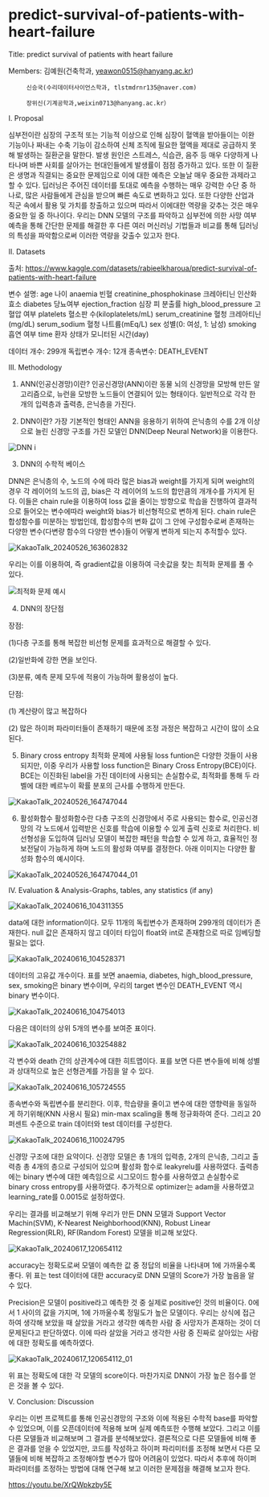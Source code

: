 # predict-survival-of-patients-with-heart-failure
Title: predict survival of patients with heart failure

Members: 김예원(건축학과, yeawon0515@hanyang.ac.kr)

         신승국(수리데이터사이언스학과, tlstmdrnr135@naver.com)
         
         장위신(기계공학과,weixin0713@hanyang.ac.kr）
         
I. Proposal 

심부전이란 심장의 구조적 또는 기능적 이상으로 인해 심장이 혈액을 받아들이는 이완 기능이나 짜내는 수축 기능이 감소하여 신체 조직에 필요한 혈액을 제대로 공급하지 못해 발생하는 질환군을 말한다. 발생 원인은 스트레스, 식습관, 음주 등 매우 다양하게 나타나며 바쁜 사회를 살아가는 현대인들에게 발생률이 점점 증가하고 있다. 또한 이 질환은 생명과 직결되는 중요한 문제임으로 이에 대한 예측은 오늘날 매우 중요한 과제라고 할 수 있다. 
딥러닝은 주어진 데이터를 토대로 예측을 수행하는 매우 강력한 수단 중 하나로, 많은 사람들에게 관심을 받으며 빠른 속도로 변화하고 있다. 또한 다양한 산업과 직군 속에서 활용 및 가치를 창출하고 있으며 따라서 이에대한 역량을 갖추는 것은 매우 중요한 일 중 하나이다. 우리는 DNN 모델의 구조를 파악하고 심부전에 의한 사망 여부 예측을 통해 간단한 문제를 해결한 후 다른 여러 머신러닝 기법들과 비교를 통해 딥러닝의 특성을 파악함으로써 이러한 역량을 갖출수 있고자 한다.



II. Datasets

출처: https://www.kaggle.com/datasets/rabieelkharoua/predict-survival-of-patients-with-heart-failure

변수 설명:
    age 나이
    anaemia 빈혈
    creatinine_phosphokinase 크레아티닌 인산화효소
    diabetes 당뇨여부
    ejection_fraction 심장 피 분출률
    high_blood_pressure 고혈압 여부
    platelets 혈소판 수(kiloplatelets/mL)
    serum_creatinine 혈청 크레아티닌(mg/dL)
    serum_sodium 혈청 나트륨(mEq/L)
    sex 성별(0: 여성, 1: 남성)
    smoking 흡연 여부
    time 환자 상태가 모니터된 시간(day)

데이터 개수: 299개
독립변수 개수: 12개
종속변수: DEATH_EVENT



III. Methodology

1. ANN(인공신경망)이란?
인공신경망(ANN)이란 동물 뇌의 신경망을 모방해 만든 알고리즘으로, 뉴런을 모방한 노드들이 연결되어 있는 형태이다. 일반적으로 각각 한 개의 입력층과 출력층, 은닉층을 가진다.


2. DNN이란?
가장 기본적인 형태인 ANN을 응용하기 위하여 은닉층의 수를 2개 이상으로 늘린 신경망 구조를 가진 모델인 DNN(Deep Neural Network)을 이용한다.

![DNN i](https://github.com/kimyeawon/predict-survival-of-patients-with-heart-failure/assets/168324887/74c5fffd-904b-4780-9dc7-c88548cfb778)


3. DNN의 수학적 베이스

DNN은 은닉층의 수, 노드의 수에 따라 많은 bias과 weight를 가지게 되며 weight의 경우 각 레이어의 노드의 곱, bias은 각 레이어의 노드의 합만큼의 개개수를 가지게 된다. 이들은 chain rule을 이용하여 loss 값을 줄이는 방향으로 학습을 진행하여 결과적으로 들어오는 변수에따라 weight와 bias가 비선형적으로 변하게 된다.
chain rule은 합성함수를 미분하는 방법인데, 합성함수의 변화 값이 그 안에 구성함수로써 존재하는 다양한 변수(다변량 함수의 다양한 변수)들이 어떻게 변하게 되는지 추적할수 있다.

![KakaoTalk_20240526_163602832](https://github.com/kimyeawon/predict-survival-of-patients-with-heart-failure/assets/168324887/d29193dc-a26e-4a2b-b477-891173c8fc93)

우리는 이를 이용하여, 즉 gradient값을 이용하여 극솟값을 찾는 최적화 문제를 풀 수 있다.

![최적화 문제 예시](https://github.com/kimyeawon/predict-survival-of-patients-with-heart-failure/assets/168324887/88fb2d3a-a69c-4c3d-b860-188f1c866aab)



4. DNN의 장단점

장점:

(1)다층 구조를 통해 복잡한 비선형 문제를 효과적으로 해결할 수 있다.

(2)일반화에 강한 면을 보인다.

(3)분류, 예측 문제 모두에 적용이 가능하며 활용성이 높다.

단점:

(1) 계산량이 많고 복잡하다

(2) 많은 하이퍼 파라미터들이 존재하기 때문에 조정 과정은 복잡하고 시간이 많이 소요된다.



5. Binary cross entropy
최적화 문제에 사용될 loss funtion은 다양한 것들이 사용되지만, 이중 우리가 사용할 loss function은 Binary Cross Entropy(BCE)이다. BCE는 이진화된 label을 가진 데이터에 사용되는 손실함수로, 최적화를 통해 두 라벨에 대한 베르누이 확률 분포의 근사를 수행하게 만든다.

![KakaoTalk_20240526_164747044](https://github.com/kimyeawon/predict-survival-of-patients-with-heart-failure/assets/168324887/43ed4952-64d3-46d2-b76f-e354cb795121)

6. 활성화함수
활성화함수란 다층 구조의 신경망에서 주로 사용되는 함수로, 인공신경망의 각 노드에서 입력받은 신호를 학습에 이용할 수 있게 출력 신호로 처리한다. 비선형성을 도입하여 딥러닝 모델이 복잡한 패턴을 학습할 수 있게 하고, 효율적인 정보전달이 가능하게 하며 노드의 활성화 여부를 결정한다. 아래 이미지는 다양한 활성화 함수의 예시이다.

![KakaoTalk_20240526_164747044_01](https://github.com/kimyeawon/predict-survival-of-patients-with-heart-failure/assets/168324887/3e66eaf5-bc43-4160-91af-15e4484e2088)



IV. Evaluation & Analysis-Graphs, tables, any statistics (if any)


![KakaoTalk_20240616_104311355](https://github.com/kimyeawon/predict-survival-of-patients-with-heart-failure/assets/168324887/41aa17c7-fccb-4fc8-a81d-96a776e0610e)

data에 대한 information이다. 모두 11개의 독립변수가 존재하며 299개의 데이터가 존재한다. null 값은 존재하지 않고 데이터 타입이 float와 int로 존재함으로 따로 임베딩할 필요는 없다.

![KakaoTalk_20240616_104528371](https://github.com/kimyeawon/predict-survival-of-patients-with-heart-failure/assets/168324887/6f0e7d3f-8633-4ed9-8a9a-7315f601ef40)

데이터의 고유값 개수이다. 표를 보면 anaemia, diabetes, high_blood_pressure, sex, smoking은 binary 변수이며, 우리의 target 변수인 DEATH_EVENT 역시 binary 변수이다.

![KakaoTalk_20240616_104754013](https://github.com/kimyeawon/predict-survival-of-patients-with-heart-failure/assets/168324887/0efdd367-1cf3-4dcc-a53a-d71071e54b70)

다음은 데이터의 상위 5개의 변수를 보여준 표이다.

![KakaoTalk_20240616_103254882](https://github.com/kimyeawon/predict-survival-of-patients-with-heart-failure/assets/168324887/7433d075-8d5b-4c75-b08b-e6c707dc261a)

각 변수와 death 간의 상관계수에 대한 히트맵이다. 표를 보면 다른 변수들에 비해 성별과 상대적으로 높은 선형관계를 가짐을 알 수 있다.

![KakaoTalk_20240616_105724555](https://github.com/kimyeawon/predict-survival-of-patients-with-heart-failure/assets/168324887/4d7e364a-dcf2-45b6-ac01-17406ac076b6)

종속변수와 독립변수를 분리한다. 이후, 학습량을 줄이고 변수에 대한 영향력을 동일하게 하기위해(KNN 사용시 필요) min-max scaling을 통해 정규화하여 준다. 그리고 20퍼센트 수준으로 train 데이터와 test 데이터를 구성한다.

![KakaoTalk_20240616_110024795](https://github.com/kimyeawon/predict-survival-of-patients-with-heart-failure/assets/168324887/4d6db861-037a-4c96-975e-da02b1d5935e)

신경망 구조에 대한 요약이다.
신경망 모델은 총 1개의 입력층, 2개의 은닉층, 그리고 출력층 총 4개의 층으로 구성되어 있으며 활성화 함수로 leakyrelu를 사용하였다. 출력층에는 binary 변수에 대한 예측임으로 시그모이드 함수를 사용하였고 손실함수로 binary cross entropy를 사용하였다.
추가적으로 optimizer는 adam을 사용하였고 learning_rate를 0.0015로 설정하였다.


우리는 결과를 비교해보기 위해 우리가 만든 DNN 모델과 Support Vector Machin(SVM), K-Nearest Neighborhood(KNN), Robust Linear Regression(RLR), RF(Random Forest) 모델을 비교해 보았다. 

![KakaoTalk_20240617_120654112](https://github.com/kimyeawon/predict-survival-of-patients-with-heart-failure/assets/168324887/8f36e6b7-a112-4721-9033-69bf85a0f237)

accuracy는 정확도로써 모델이 예측한 값 중 정답의 비율을 나타내며 1에 가까울수록 좋다. 위 표는 test 데이터에 대한 accuracy로 DNN 모델의 Score가 가장 높음을 알 수 있다.

Precision은 모델이 positive라고 예측한 것 중 실제로 positive인 것의 비율이다. 0에서 1 사이의 값을 가지며, 1에 가까울수록 정밀도가 높은 모델이다. 우리는 상식에 접근하여 생각해 보았을 때 살았을 거라고 생각한 예측한 사람 중 사망자가 존재하는 것이 더 문제된다고 판단하였다. 이에 따라 살았을 거라고 생각한 사람 중 진짜로 살아있는 사람에 대한 정확도를 예측하였다.

![KakaoTalk_20240617_120654112_01](https://github.com/kimyeawon/predict-survival-of-patients-with-heart-failure/assets/168324887/37669749-a0d4-4c6c-8d0f-a127e3fcc968)

위 표는 정확도에 대한 각 모델의 score이다. 마찬가지로 DNN이 가장 높은 점수를 얻은 것을 볼 수 있다.



V. Conclusion: Discussion

우리는 이번 프로젝트를 통해 인공신경망의 구조와 이에 적용된 수학적 base를 파악할 수 있었으며, 이를 오픈데이터에 적용해 보며 실제 예측또한 수행해 보았다. 그리고 이를 다른 모델들과 비교해보며 그 결과를 분석해보았다. 결론적으로 다른 모델들에 비해 좋은 결과를 얻을 수 있었지만, 코드를 작성하고 하이퍼 파리미터를 조정해 보면서 다른 모델들에 비해 복잡하고 조정해야할 변수가 많아 어려움이 있었다. 따라서 추후에 하이퍼 파라미터를 조정하는 방법에 대해 연구해 보고 이러한 문제점을 해결해 보고자 한다.

https://youtu.be/XrQWpkzby5E

